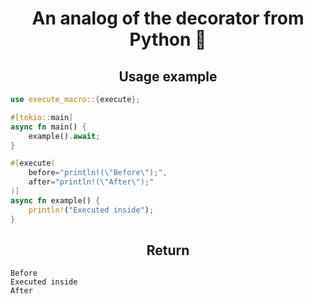 <h1 align="center">An analog of the decorator from Python 🐍</h1>

<h2 align="center">Usage example</h2>

```rust
use execute_macro::{execute};

#[tokio::main]
async fn main() {
    example().await;
}

#[execute(
    before="println!(\"Before\");",
    after="println!(\"After\");"
)]
async fn example() {
    println!("Executed inside");
}

```

<h2 align="center">Return</h2>

```
Before
Executed inside
After
```